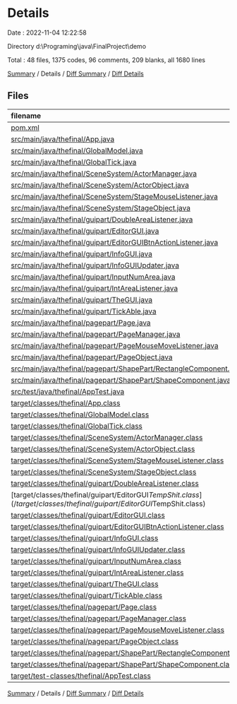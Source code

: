 # Details

Date : 2022-11-04 12:22:58

Directory d:\\Programing\\java\\FinalProject\\demo

Total : 48 files,  1375 codes, 96 comments, 209 blanks, all 1680 lines

[Summary](results.md) / Details / [Diff Summary](diff.md) / [Diff Details](diff-details.md)

## Files
| filename | language | code | comment | blank | total |
| :--- | :--- | ---: | ---: | ---: | ---: |
| [pom.xml](/pom.xml) | XML | 65 | 4 | 7 | 76 |
| [src/main/java/thefinal/App.java](/src/main/java/thefinal/App.java) | Java | 13 | 4 | 3 | 20 |
| [src/main/java/thefinal/GlobalModel.java](/src/main/java/thefinal/GlobalModel.java) | Java | 18 | 3 | 8 | 29 |
| [src/main/java/thefinal/GlobalTick.java](/src/main/java/thefinal/GlobalTick.java) | Java | 32 | 0 | 10 | 42 |
| [src/main/java/thefinal/SceneSystem/ActorManager.java](/src/main/java/thefinal/SceneSystem/ActorManager.java) | Java | 8 | 4 | 4 | 16 |
| [src/main/java/thefinal/SceneSystem/ActorObject.java](/src/main/java/thefinal/SceneSystem/ActorObject.java) | Java | 40 | 9 | 7 | 56 |
| [src/main/java/thefinal/SceneSystem/StageMouseListener.java](/src/main/java/thefinal/SceneSystem/StageMouseListener.java) | Java | 47 | 2 | 19 | 68 |
| [src/main/java/thefinal/SceneSystem/StageObject.java](/src/main/java/thefinal/SceneSystem/StageObject.java) | Java | 57 | 3 | 11 | 71 |
| [src/main/java/thefinal/guipart/DoubleAreaListener.java](/src/main/java/thefinal/guipart/DoubleAreaListener.java) | Java | 32 | 5 | 11 | 48 |
| [src/main/java/thefinal/guipart/EditorGUI.java](/src/main/java/thefinal/guipart/EditorGUI.java) | Java | 90 | 6 | 15 | 111 |
| [src/main/java/thefinal/guipart/EditorGUIBtnActionListener.java](/src/main/java/thefinal/guipart/EditorGUIBtnActionListener.java) | Java | 19 | 0 | 3 | 22 |
| [src/main/java/thefinal/guipart/InfoGUI.java](/src/main/java/thefinal/guipart/InfoGUI.java) | Java | 86 | 1 | 16 | 103 |
| [src/main/java/thefinal/guipart/InfoGUIUpdater.java](/src/main/java/thefinal/guipart/InfoGUIUpdater.java) | Java | 13 | 0 | 5 | 18 |
| [src/main/java/thefinal/guipart/InputNumArea.java](/src/main/java/thefinal/guipart/InputNumArea.java) | Java | 7 | 0 | 4 | 11 |
| [src/main/java/thefinal/guipart/IntAreaListener.java](/src/main/java/thefinal/guipart/IntAreaListener.java) | Java | 30 | 3 | 9 | 42 |
| [src/main/java/thefinal/guipart/TheGUI.java](/src/main/java/thefinal/guipart/TheGUI.java) | Java | 71 | 4 | 11 | 86 |
| [src/main/java/thefinal/guipart/TickAble.java](/src/main/java/thefinal/guipart/TickAble.java) | Java | 4 | 0 | 2 | 6 |
| [src/main/java/thefinal/pagepart/Page.java](/src/main/java/thefinal/pagepart/Page.java) | Java | 27 | 3 | 7 | 37 |
| [src/main/java/thefinal/pagepart/PageManager.java](/src/main/java/thefinal/pagepart/PageManager.java) | Java | 8 | 0 | 5 | 13 |
| [src/main/java/thefinal/pagepart/PageMouseMoveListener.java](/src/main/java/thefinal/pagepart/PageMouseMoveListener.java) | Java | 61 | 1 | 18 | 80 |
| [src/main/java/thefinal/pagepart/PageObject.java](/src/main/java/thefinal/pagepart/PageObject.java) | Java | 79 | 7 | 11 | 97 |
| [src/main/java/thefinal/pagepart/ShapePart/RectangleComponent.java](/src/main/java/thefinal/pagepart/ShapePart/RectangleComponent.java) | Java | 15 | 0 | 6 | 21 |
| [src/main/java/thefinal/pagepart/ShapePart/ShapeComponent.java](/src/main/java/thefinal/pagepart/ShapePart/ShapeComponent.java) | Java | 51 | 13 | 12 | 76 |
| [src/test/java/thefinal/AppTest.java](/src/test/java/thefinal/AppTest.java) | Java | 11 | 6 | 4 | 21 |
| [target/classes/thefinal/App.class](/target/classes/thefinal/App.class) | Java | 16 | 0 | 0 | 16 |
| [target/classes/thefinal/GlobalModel.class](/target/classes/thefinal/GlobalModel.class) | Java | 11 | 0 | 0 | 11 |
| [target/classes/thefinal/GlobalTick.class](/target/classes/thefinal/GlobalTick.class) | Java | 18 | 0 | 0 | 18 |
| [target/classes/thefinal/SceneSystem/ActorManager.class](/target/classes/thefinal/SceneSystem/ActorManager.class) | Java | 9 | 0 | 0 | 9 |
| [target/classes/thefinal/SceneSystem/ActorObject.class](/target/classes/thefinal/SceneSystem/ActorObject.class) | Java | 17 | 0 | 0 | 17 |
| [target/classes/thefinal/SceneSystem/StageMouseListener.class](/target/classes/thefinal/SceneSystem/StageMouseListener.class) | Java | 20 | 0 | 0 | 20 |
| [target/classes/thefinal/SceneSystem/StageObject.class](/target/classes/thefinal/SceneSystem/StageObject.class) | Java | 37 | 17 | 0 | 54 |
| [target/classes/thefinal/guipart/DoubleAreaListener.class](/target/classes/thefinal/guipart/DoubleAreaListener.class) | Java | 21 | 0 | 0 | 21 |
| [target/classes/thefinal/guipart/EditorGUI$TempShit.class](/target/classes/thefinal/guipart/EditorGUI$TempShit.class) | Java | 13 | 1 | 0 | 14 |
| [target/classes/thefinal/guipart/EditorGUI.class](/target/classes/thefinal/guipart/EditorGUI.class) | Java | 27 | 0 | 0 | 27 |
| [target/classes/thefinal/guipart/EditorGUIBtnActionListener.class](/target/classes/thefinal/guipart/EditorGUIBtnActionListener.class) | Java | 17 | 0 | 0 | 17 |
| [target/classes/thefinal/guipart/InfoGUI.class](/target/classes/thefinal/guipart/InfoGUI.class) | Java | 51 | 0 | 0 | 51 |
| [target/classes/thefinal/guipart/InfoGUIUpdater.class](/target/classes/thefinal/guipart/InfoGUIUpdater.class) | Java | 14 | 0 | 0 | 14 |
| [target/classes/thefinal/guipart/InputNumArea.class](/target/classes/thefinal/guipart/InputNumArea.class) | Java | 6 | 0 | 0 | 6 |
| [target/classes/thefinal/guipart/IntAreaListener.class](/target/classes/thefinal/guipart/IntAreaListener.class) | Java | 20 | 0 | 0 | 20 |
| [target/classes/thefinal/guipart/TheGUI.class](/target/classes/thefinal/guipart/TheGUI.class) | Java | 38 | 0 | 0 | 38 |
| [target/classes/thefinal/guipart/TickAble.class](/target/classes/thefinal/guipart/TickAble.class) | Java | 3 | 0 | 0 | 3 |
| [target/classes/thefinal/pagepart/Page.class](/target/classes/thefinal/pagepart/Page.class) | Java | 24 | 0 | 0 | 24 |
| [target/classes/thefinal/pagepart/PageManager.class](/target/classes/thefinal/pagepart/PageManager.class) | Java | 8 | 0 | 0 | 8 |
| [target/classes/thefinal/pagepart/PageMouseMoveListener.class](/target/classes/thefinal/pagepart/PageMouseMoveListener.class) | Java | 25 | 0 | 0 | 25 |
| [target/classes/thefinal/pagepart/PageObject.class](/target/classes/thefinal/pagepart/PageObject.class) | Java | 46 | 0 | 1 | 47 |
| [target/classes/thefinal/pagepart/ShapePart/RectangleComponent.class](/target/classes/thefinal/pagepart/ShapePart/RectangleComponent.class) | Java | 10 | 0 | 0 | 10 |
| [target/classes/thefinal/pagepart/ShapePart/ShapeComponent.class](/target/classes/thefinal/pagepart/ShapePart/ShapeComponent.class) | Java | 29 | 0 | 0 | 29 |
| [target/test-classes/thefinal/AppTest.class](/target/test-classes/thefinal/AppTest.class) | Java | 11 | 0 | 0 | 11 |

[Summary](results.md) / Details / [Diff Summary](diff.md) / [Diff Details](diff-details.md)